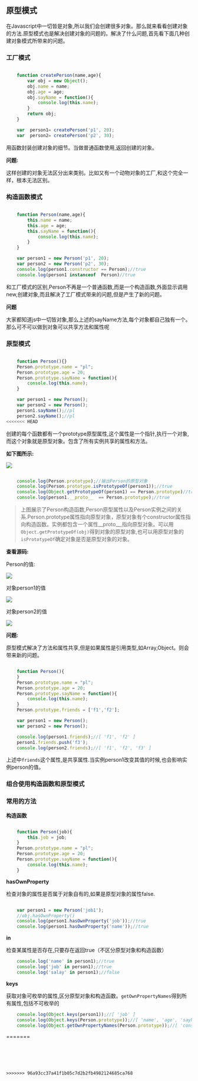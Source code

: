 ##  原型模式

在Javascript中一切皆是对象,所以我们会创建很多对象。那么就来看看创建对象的方法.原型模式也是解决创建对象的问题的。解决了什么问题,首先看下面几种创建对象模式所带来的问题。

### 工厂模式

``` javascript

    function createPerson(name,age){
        var obj = new Object();
        obj.name = name;
        obj.age = age;
        obj.sayName = function(){
            console.log(this.name);
        }
        return obj;
    }

    var  person1= createPerson('p1', 20);
    var  person2= createPerson('p2', 30);

```


用函数封装创建对象的细节。当做普通函数使用,返回创建的对象。

**问题:**

这样创建的对象无法区分出来类别。比如又有一个动物对象的工厂,和这个完全一样，根本无法区别。



### 构造函数模式

``` javascript

    function Person(name,age){
        this.name = name;
        this.age = age;
        this.sayName = function(){
            console.log(this.name);
        }
    }

    var person1 = new Person('p1', 20);
    var person2 = new Person('p2', 30);
    console.log(person1.constructor == Person);//true
    console.log(person1 instanceof  Person)//true

```

和工厂模式的区别,Person不再是一个普通函数,而是一个构造函数,外面显示调用new,创建对象,而且解决了工厂模式带来的问题,但是产生了新的问题。

**问题**

大家都知道js中一切皆对象,那么上述的sayName方法,每个对象都自己独有一个。那么可不可以做到对象可以共享方法和属性呢


### 原型模式

``` javascript

    function Person(){}
    Person.prototype.name = "pl";
    Person.prototype.age = 20;
    Person.prototype.sayName = function(){
        console.log(this.name);
    }

    var person1 = new Person();
    var person2 = new Person();
    person1.sayName();//pl
    person2.sayName();//pl
<<<<<<< HEAD

```

创建的每个函数都有一个prototype原型属性,这个属性是一个指针,执行一个对象,而这个对象就是原型对象。包含了所有实例共享的属性和方法。

**如下图所示:**

![](https://raw.githubusercontent.com/xiaonew/tech-blog/master/img/3_1.png)

``` javascript

    console.log(Person.prototype);//输出Person的原型对象
    console.log(Person.prototype.isPrototypeOf(person1));//true
    console.log(Object.getPrototypeOf(person1) == Person.prototype)//true
    console.log(person1.__proto__  == Person.prototype);//true

```

> 上图展示了Person构造函数,Person原型属性以及Person实例之间的关系.Person.prototype属性指向原型对象，原型对象有个constructor属性指向构造函数。实例都包含一个属性__proto__,指向原型对象。可以用`Object.getPrototypeOf(obj)`得到对象的原型对象,也可以用原型对象的`isPrototypeOf`确定对象是否是原型对象的对象。

**查看源码:**

Person的值:

![](https://raw.githubusercontent.com/xiaonew/tech-blog/master/img/3_2.png)

对象person1的值

![](https://raw.githubusercontent.com/xiaonew/tech-blog/master/img/3_3.png)

对象person2的值

![](https://raw.githubusercontent.com/xiaonew/tech-blog/master/img/3_4.png)

**问题:**

原型模式解决了方法和属性共享,但是如果属性是引用类型,如Array,Object。则会带来新的问题。

``` javascript

    function Person(){
    }
    Person.prototype.name = "pl";
    Person.prototype.age = 20;
    Person.prototype.sayName = function(){
        console.log(this.name);
    }
    Person.prototype.friends = ['f1','f2'];

    var person1 = new Person();
    var person2 = new Person();

    console.log(person1.friends);//[ 'f1', 'f2' ]
    person1.friends.push('f3');
    console.log(person2.friends);//[ 'f1', 'f2', 'f3' ]
```

上述中`friends`这个属性,是共享属性.当实例person1改变其值的时候,也会影响实例person的值。


###  组合使用构造函数和原型模式




### 常用的方法

**构造函数**

``` javascript

    function Person(job){
        this.job = job;
    }
    Person.prototype.name = "pl";
    Person.prototype.age = 20;
    Person.prototype.sayName = function(){
        console.log(this.name);
    }
```


**hasOwnProperty**

检查对象的属性是否属于对象自有的,如果是原型对象的属性false.

``` javascript

    var person1 = new Person('job1');
    //obj.hasOwnProperty()
    console.log(person1.hasOwnProperty('job'));//true
    console.log(person1.hasOwnProperty('name'));//true

```

**in**

检查某属性是否存在,只要存在返回true（不区分原型对象和构造函数）

``` javascript
    console.log('name' in person1);//true
    console.log('job' in person1);//true
    console.log('salay' in person1);//false
```


**keys**

获取对象可枚举的属性,区分原型对象和构造函数。`getOwnPropertyNames`得到所有属性,包括不可枚举的

``` javascript
    console.log(Object.keys(person1));//[ 'job' ]
    console.log(Object.keys(Person.prototype));//[ 'name', 'age', 'sayName' ]
    console.log(Object.getOwnPropertyNames(Person.prototype));//[ 'constructor', 'name', 'age', 'sayName' ]
```
=======
    
```





>>>>>>> 96a93cc37a41f1b05c7d2b2fb4982124685ca768


